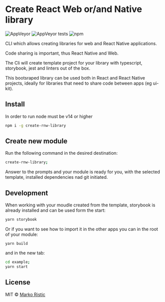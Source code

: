 # Create React Web or/and Native library

![AppVeyor](https://img.shields.io/appveyor/build/mr-ristic/create-rnw-library)
![AppVeyor tests](https://img.shields.io/appveyor/tests/mr-ristic/create-rnw-library)
![npm](https://img.shields.io/npm/v/create-rnw-library)

CLI which allows creating libraries for web and React Native applications.

Code sharing is important, thus React Native and Web.

The Cli will create template project for your library with typescript, storybook, jest and linters out of the box.

This bootsraped library can be used both in React and React Native projects, ideally for libraries that need to share code between apps (eg ui-kit).

## Install

In order to run node must be v14 or higher

```bash
npm i -g create-rnw-library
```

## Create new module

Run the following command in the desired destination:

```bash
create-rnw-library;
```

Answer to the prompts and your module is ready for you, with the selected template, installed dependencies nad git initiated.

## Development

When working with your moudle created from the template, storybook is already installed and can be used form the start:

```bash
yarn storybook
```

Or if you want to see how to import it in the other apps you can in the root of your module:

```javascirpt
yarn build
```

and in the new tab:

```bash
cd example;
yarn start
```

## License

MIT © [Marko Ristic](https://github.com/mr-ristic)
